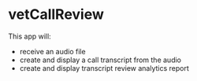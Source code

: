 # vetCallReview

This app will:

- receive an audio file
- create and display a call transcript from the audio
- create and display transcript review analytics report
